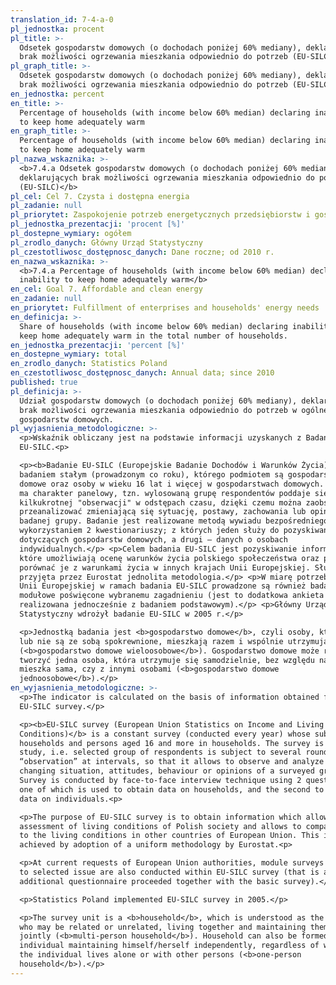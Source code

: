 ```yaml
---
translation_id: 7-4-a-0
pl_jednostka: procent
pl_title: >-
  Odsetek gospodarstw domowych (o dochodach poniżej 60% mediany), deklarujących
  brak możliwości ogrzewania mieszkania odpowiednio do potrzeb (EU-SILC)
pl_graph_title: >-
  Odsetek gospodarstw domowych (o dochodach poniżej 60% mediany), deklarujących
  brak możliwości ogrzewania mieszkania odpowiednio do potrzeb (EU-SILC)
en_jednostka: percent
en_title: >-
  Percentage of households (with income below 60% median) declaring inability
  to keep home adequately warm
en_graph_title: >-
  Percentage of households (with income below 60% median) declaring inability
  to keep home adequately warm
pl_nazwa_wskaznika: >-
  <b>7.4.a Odsetek gospodarstw domowych (o dochodach poniżej 60% mediany),
  deklarujących brak możliwości ogrzewania mieszkania odpowiednio do potrzeb
  (EU-SILC)</b>
pl_cel: Cel 7. Czysta i dostępna energia
pl_zadanie: null
pl_priorytet: Zaspokojenie potrzeb energetycznych przedsiębiorstw i gospodarstw domowych
pl_jednostka_prezentacji: 'procent [%]'
pl_dostepne_wymiary: ogółem
pl_zrodlo_danych: Główny Urząd Statystyczny
pl_czestotliwosc_dostępnosc_danych: Dane roczne; od 2010 r.
en_nazwa_wskaznika: >-
  <b>7.4.a Percentage of households (with income below 60% median) declaring
  inability to keep home adequately warm</b>
en_cel: Goal 7. Affordable and clean energy
en_zadanie: null
en_priorytet: Fulfillment of enterprises and households' energy needs
en_definicja: >-
  Share of households (with income below 60% median) declaring inability to
  keep home adequately warm in the total number of households.
en_jednostka_prezentacji: 'percent [%]'
en_dostepne_wymiary: total
en_zrodlo_danych: Statistics Poland
en_czestotliwosc_dostępnosc_danych: Annual data; since 2010
published: true
pl_definicja: >-
  Udział gospodarstw domowych (o dochodach poniżej 60% mediany), deklarujących
  brak możliwości ogrzewania mieszkania odpowiednio do potrzeb w ogólnej liczbie
  gospodarstw domowych.
pl_wyjasnienia_metodologiczne: >-
  <p>Wskaźnik obliczany jest na podstawie informacji uzyskanych z Badania
  EU-SILC.<p>

  <p><b>Badanie EU-SILC (Europejskie Badanie Dochodów i Warunków Życia)</b> jest
  badaniem stałym (prowadzonym co roku), którego podmiotem są gospodarstwa
  domowe oraz osoby w wieku 16 lat i więcej w gospodarstwach domowych. Badanie
  ma charakter panelowy, tzn. wylosowaną grupę respondentów poddaje się
  kilkukrotnej "obserwacji" w odstępach czasu, dzięki czemu można zaobserwować i
  przeanalizować zmieniającą się sytuację, postawy, zachowania lub opinie
  badanej grupy. Badanie jest realizowane metodą wywiadu bezpośredniego z
  wykorzystaniem 2 kwestionariuszy; z których jeden służy do pozyskiwania danych
  dotyczących gospodarstw domowych, a drugi – danych o osobach
  indywidualnych.</p> <p>Celem badania EU-SILC jest pozyskiwanie informacji,
  które umożliwiają ocenę warunków życia polskiego społeczeństwa oraz pozwalają
  porównać je z warunkami życia w innych krajach Unii Europejskiej. Służy temu
  przyjęta przez Eurostat jednolita metodologia.</p> <p>W miarę potrzeb organów
  Unii Europejskiej w ramach badania EU-SILC prowadzone są również badania
  modułowe poświęcone wybranemu zagadnieniu (jest to dodatkowa ankieta
  realizowana jednocześnie z badaniem podstawowym).</p> <p>Główny Urząd
  Statystyczny wdrożył badanie EU-SILC w 2005 r.</p>

  <p>Jednostką badania jest <b>gospodarstwo domowe</b>, czyli osoby, które są
  lub nie są ze sobą spokrewnione, mieszkają razem i wspólnie utrzymują się
  (<b>gospodarstwo domowe wieloosobowe</b>). Gospodarstwo domowe może również
  tworzyć jedna osoba, która utrzymuje się samodzielnie, bez względu na to, czy
  mieszka sama, czy z innymi osobami (<b>gospodarstwo domowe
  jednoosobowe</b>).</p>
en_wyjasnienia_metodologiczne: >-
  <p>The indicator is calculated on the basis of information obtained from the
  EU-SILC survey.</p>

  <p><b>EU-SILC survey (European Union Statistics on Income and Living
  Conditions)</b> is a constant survey (conducted every year) whose subject are
  households and persons aged 16 and more in households. The survey is a panel
  study, i.e. selected group of respondents is subject to several rounds of
  “observation” at intervals, so that it allows to observe and analyze the
  changing situation, attitudes, behaviour or opinions of a surveyed group.
  Survey is conducted by face-to-face interview technique using 2 questionnaires
  one of which is used to obtain data on households, and the second to obtain
  data on individuals.<p>

  <p>The purpose of EU-SILC survey is to obtain information which allows the
  assessment of living conditions of Polish society and allows to compare them
  to the living conditions in other countries of European Union. This is
  achieved by adoption of a uniform methodology by Eurostat.<p>

  <p>At current requests of European Union authorities, module surveys devoted
  to selected issue are also conducted within EU-SILC survey (that is an
  additional questionnaire proceeded together with the basic survey).</p>

  <p>Statistics Poland implemented EU-SILC survey in 2005.</p>

  <p>The survey unit is a <b>household</b>, which is understood as the persons
  who may be related or unrelated, living together and maintaining themselves
  jointly (<b>multi-person household</b>). Household can also be formed by one
  individual maintaining himself/herself independently, regardless of whether
  the individual lives alone or with other persons (<b>one-person
  household</b>).</p>
---
```


